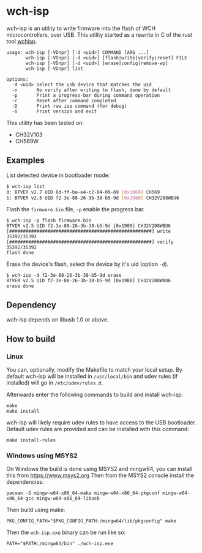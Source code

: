 wch-isp
=======

wch-isp is an utility to write firmware into the flash of WCH microcontrollers, over USB.
This utility started as a rewrite in C of the rust tool [wchisp](https://github.com/ch32-rs/wchisp).

```
usage: wch-isp [-VDnpr] [-d <uid>] COMMAND [ARG ...]
       wch-isp [-VDnpr] [-d <uid>] [flash|write|verify|reset] FILE
       wch-isp [-VDnpr] [-d <uid>] [erase|config|remove-wp]
       wch-isp [-VDnpr] list

options:
  -d <uid> Select the usb device that matches the uid
  -n       No verify after writing to flash, done by default
  -p       Print a progress-bar during command operation
  -r       Reset after command completed
  -D       Print raw isp command (for debug)
  -V       Print version and exit
```

This utility has been tested on:
 - CH32V103
 - CH569W


## Examples

List detected device in bootloader mode:
```sh
$ wch-isp list
0: BTVER v2.7 UID 8d-ff-ba-e4-c2-84-09-69 [0x1069] CH569
1: BTVER v2.5 UID f2-3e-88-26-3b-38-b5-9d [0x1980] CH32V208WBU6
```

Flash the `firmware.bin` file, `-p` enable the progress bar.
```
$ wch-isp -p flash firmware.bin
BTVER v2.5 UID f2-3e-88-26-3b-38-b5-9d [0x1980] CH32V208WBU6
[####################################################] write 35392/35392
[####################################################] verify 35392/35392
flash done
```

Erase the device's flash, select the device by it's uid (option `-d`).
```
$ wch-isp -d f2-3e-88-26-3b-38-b5-9d erase
BTVER v2.5 UID f2-3e-88-26-3b-38-b5-9d [0x1980] CH32V208WBU6
erase done
```

## Dependency

wch-isp depends on libusb 1.0 or above.

## How to build

### Linux

You can, optionally, modify the Makefile to match your local setup.
By default wch-isp will be installed in `/usr/local/bin` and udev rules (if installed) will go in `/etc/udev/rules.d`.

Afterwards enter the following commands to build and install wch-isp:
```
make
make install
```

wch-isp will likely require udev rules to have access to the USB bootloader.
Default udev rules are provided and can be installed with this command:
```
make install-rules
```

### Windows using MSYS2

On Windows the build is done using MSYS2 and mingw64, you can install this from https://www.msys2.org
Then from the MSYS2 console install the dependencies:
```
pacman -S mingw-w64-x86_64-make mingw-w64-x86_64-pkgconf mingw-w64-x86_64-gcc mingw-w64-x86_64-libusb
```

Then build using make:
```
PKG_CONFIG_PATH="$PKG_CONFIG_PATH:/mingw64/lib/pkgconfig" make
```

Then the `wch-isp.exe` binary can be run like so:
```
PATH="$PATH:/mingw64/bin" ./wch-isp.exe
```
